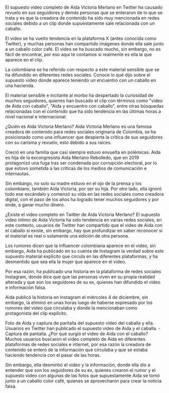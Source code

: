 El supuesto video completo de Aida Victoria Merlano en Twitter ha causado revuelo en sus seguidores y demás personas que se enteraron de lo que se trata y es que la creadora de contenido ha sido muy mencionada en redes sociales debido a un clip donde supuestamente sale relacionada con un caballo.

El video se ha vuelto tendencia en la plataforma X (antes conocida como Twitter), y muchas personas han compartido imágenes donde ella sale junto a un caballo color café. El video se ha buscado mucho, sin embargo, no es fácil de encontrar, por eso aquí te contamos si realmente es ella la que aparece en el clip.

La colombiana se ha referido con respecto a este material sensible que se ha difundido en diferentes redes sociales. Conoce lo qué dijo sobre el supuesto video donde aparece teniendo un encuentro con un caballo en una hacienda.


El material sensible e incitante al morbo ha despertado la curiosidad de muchos seguidores, quienes han buscado el clip con términos como "video de Aida con caballo", "Aida y encuentro con caballo", entre otras búsquedas relacionadas con el contenido que ha sido tendencia en las últimas horas a nivel nacional e internacional.

¿Quién es Aida Victoria Merlano?
Aida Victoria Merlano es una famosa creadora de contenido para redes sociales originaria de Colombia, se ha posicionado como una influencer que despierta la crítica de sus seguidores con su carisma y revuelo, esto debido a sus raíces.

Creció en una familia que casi siempre estuvo envuelta en polémicas. Aida es hija de la excongresista Aida Merlano Rebolledo, que en 2019 protagonizó una fuga tras ser condenada por corrupción electoral, por lo que estuvo sometida a las críticas de los medios de comunicación e internautas.

Sin embargo, no solo su madre estuvo en el ojo de la prensa y los colombiano, también Aida Victoria, por ser su hija. Por otro lado, ella ignoró todo ese escándalo y comenzó su vida en las redes sociales como creadora digital, con el paso de los años ha logrado tener muchos seguidores y por ende, a ganar mucho dinero.


¿Existe el video completo en Twitter de Aida Victoria Merlano?
El supuesto video íntimo de Aida Victoria ha sido tendencia en varias redes sociales, en este contexto, usuarios de Twitter han compartido que el video de Aida con el caballo si existe, sin embargo, hay que profundizar en saber reconocer si el material es real o solamente una edición de otra persona.

Los rumores dicen que la influencer colombiana aparece en el video, sin embargo, Aida ha publicado en su cuenta de Instagram la verdad sobre este supuesto material explícito que circula en las diferentes plataformas, y ha desmentido que sea ella la mujer que aparece en el video.

Por esa razón, ha publicado una historia en la plataforma de redes sociales Instagram, donde dice que que las personas viven en su propia realidad alterada y que son los seguidores de su ex, quienes han difundido el video e información falsa.

Aida publicó la historia en Instagram el miércoles 4 de diciembre, sin embargo, la eliminó en unas horas luego de haberse expresado por los rumores del video que circulaba y donde la mencionaban como protagonista del clip explícito.

Foto de Aida y captura de pantalla del supuesto video del caballa y ella.
Usuarios en Twitter han publicado el supuesto video de Aida y el caballa. -Captura de pantalla.
¿Por qué surgió el video de Aida con el caballo?
Muchos usuarios buscaron el video completo de Aida en diferentes plataformas de redes sociales e internet, por esa razón la creadora de contenido se enteró de la información que circulaba y que se estaba haciendo tendencia con el pasar de las horas.

Sin embargo, ella desmintió el video y la información, donde ella dio a entender que son los seguidores de su ex, quienes crearon el rumor y el supuesto video con algunas de las fotos que supuestamente Aida se tomó junto a un caballo color café, quienes se aprovecharon para crear la noticia falsa.
